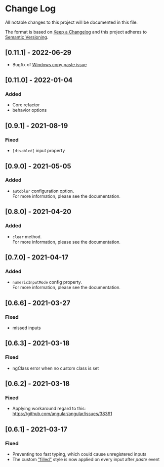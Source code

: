# Change Log

All notable changes to this project will be documented in this file.

The format is based on [Keep a Changelog](http://keepachangelog.com/)
and this project adheres to [Semantic Versioning](http://semver.org/).

## [0.11.1] - 2022-06-29

- Bugfix of [Windows copy paste issue](https://github.com/k2peter/ngx-otp-input/issues/11)

## [0.11.0] - 2022-01-04

### Added

- Core refactor
- behavior options

## [0.9.1] - 2021-08-19

### Fixed

- `[disabled]` input property

## [0.9.0] - 2021-05-05

### Added

- `autoblur` configuration option.  
  For more information, please see the documentation.

## [0.8.0] - 2021-04-20

### Added

- `clear` method.  
  For more information, please see the documentation.

## [0.7.0] - 2021-04-17

### Added

- `numericInputMode` config property.  
  For more information, please see the documentation.

## [0.6.6] - 2021-03-27

### Fixed

- missed inputs

## [0.6.3] - 2021-03-18

### Fixed

- ngClass error when no custom class is set

## [0.6.2] - 2021-03-18

### Fixed

- Applying workaround regard to this: https://github.com/angular/angular/issues/38391

## [0.6.1] - 2021-03-17

### Fixed

- Preventing too fast typing, which could cause unregistered inputs
- The custom ["filled"](https://github.com/pkovzz/ngx-otp-input#inputfilled)
  style is now applied on every input after _paste_ event
